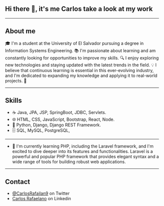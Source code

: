 ## Hi there 👋, it's me Carlos take a look at my work

---
## About me
🎓 I'm a student at the University of El Salvador pursuing a degree in Information Systems Engineering. 📚 I'm passionate about learning and am constantly looking for opportunities to improve my skills. 🔍 I enjoy exploring new technologies and staying updated with the latest trends in the field. 💡 I believe that continuous learning is essential in this ever-evolving industry, and I'm dedicated to expanding my knowledge and applying it to real-world projects. 🌟

---
## Skills
- ☕️ Java, JPA, JSP, SpringBoot, JDBC, Servlets.
- 🌐 HTML, CSS, JavaScript, Bootstrap, React, Node.
- 🐍 Python, Django, Django REST Framework.
- 🗄️ SQL, MySQL, PostgreSQL,

---
- 🌱 I'm currently learning PHP, including the Laravel framework, and I'm excited to dive deeper into its features and functionalities. Laravel is a powerful and popular PHP framework that provides elegant syntax and a wide range of tools for building robust web applications.

---
## Contact

- [@CarlosRafailan9](https://twitter.com/CarlosRafailan9) on Twitter
- [Carlos Rafaelano](https://www.linkedin.com/in/carlos-rafaelano-157067255/) on Linkedin
